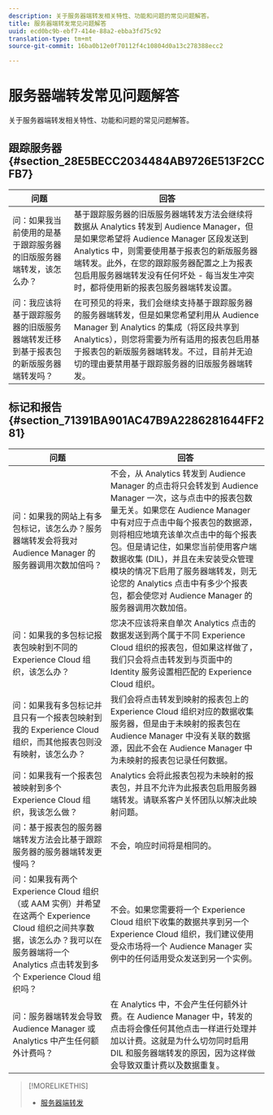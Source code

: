 ```yaml
---
description: 关于服务器端转发相关特性、功能和问题的常见问题解答。
title: 服务器端转发常见问题解答
uuid: ecd0bc9b-ebf7-414e-88a2-ebba3fd75c92
translation-type: tm+mt
source-git-commit: 16ba0b12e0f70112f4c10804d0a13c278388ecc2

---
```



# 服务器端转发常见问题解答

关于服务器端转发相关特性、功能和问题的常见问题解答。

## 跟踪服务器 {#section_28E5BECC2034484AB9726E513F2CCFB7}

| 问题 | 回答 |
|--- |--- |
| 问：如果我当前使用的是基于跟踪服务器的旧版服务器端转发，该怎么办？ | 基于跟踪服务器的旧版服务器端转发方法会继续将数据从 Analytics 转发到 Audience Manager，但是如果您希望将 Audience Manager 区段发送到 Analytics 中，则需要使用基于报表包的新版服务器端转发。此外，在您的跟踪服务器配置之上为报表包启用服务器端转发没有任何坏处 - 每当发生冲突时，都将使用新的报表包服务器端转发设置。 |
| 问：我应该将基于跟踪服务器的旧版服务器端转发迁移到基于报表包的新版服务器端转发吗？ | 在可预见的将来，我们会继续支持基于跟踪服务器的服务器端转发，但是如果您希望利用从 Audience Manager 到 Analytics 的集成（将区段共享到 Analytics），则您将需要为所有适用的报表包启用基于报表包的新版服务器端转发。不过，目前并无迫切的理由要禁用基于跟踪服务器的旧版服务器端转发。 |

## 标记和报告 {#section_71391BA901AC47B9A2286281644FF281}

| 问题 | 回答 |
|--- |--- |
| 问：如果我的网站上有多包标记，该怎么办？服务器端转发会将我对 Audience Manager 的服务器调用次数加倍吗？ | 不会，从 Analytics 转发到 Audience Manager 的点击将只会转发到 Audience Manager 一次，这与点击中的报表包数量无关。如果您在 Audience Manager 中有对应于点击中每个报表包的数据源，则将相应地填充该单次点击中的每个报表包。但是请记住，如果您当前使用客户端数据收集 (DIL)，并且在未安装受众管理模块的情况下启用了服务器端转发，则无论您的 Analytics 点击中有多少个报表包，都会使您对 Audience Manager 的服务器调用次数加倍。 |
| 问：如果我的多包标记报表包映射到不同的 Experience Cloud 组织，该怎么办？ | 您决不应该将来自单次 Analytics 点击的数据发送到两个属于不同 Experience Cloud 组织的报表包，但如果这样做了，我们只会将点击转发到与页面中的 Identity 服务设置相匹配的 Experience Cloud 组织。 |
| 问：如果我有多包标记并且只有一个报表包映射到我的 Experience Cloud 组织，而其他报表包则没有映射，该怎么办？ | 我们会将点击转发到映射的报表包上的 Experience Cloud 组织对应的数据收集服务器，但是由于未映射的报表包在 Audience Manager 中没有关联的数据源，因此不会在 Audience Manager 中为未映射的报表包记录任何数据。 |
| 问：如果我有一个报表包被映射到多个 Experience Cloud 组织，我该怎么做？ | Analytics 会将此报表包视为未映射的报表包，并且不允许为此报表包启用服务器端转发。请联系客户关怀团队以解决此映射问题。 |
| 问：基于报表包的服务器端转发方法会比基于跟踪服务器的服务器端转发更慢吗？ | 不会，响应时间将是相同的。 |
| 问：如果我有两个 Experience Cloud 组织（或 AAM 实例）并希望在这两个 Experience Cloud 组织之间共享数据，该怎么办？我可以在服务器端将一个 Analytics 点击转发到多个 Experience Cloud 组织吗？ | 不会。如果您需要将一个 Experience Cloud 组织下收集的数据共享到另一个 Experience Cloud 组织，我们建议使用受众市场将一个 Audience Manager 实例中的任何适用受众发送到另一个实例。 |
| 问：服务器端转发会导致 Audience Manager 或 Analytics 中产生任何额外计费吗？ | 在 Analytics 中，不会产生任何额外计费。在 Audience Manager 中，转发的点击将会像任何其他点击一样进行处理并加以计费。这就是为什么切勿同时启用 DIL 和服务器端转发的原因，因为这样做会导致双重计费以及数据重复。 |

>[!MORELIKETHIS]
>
>* [服务器端转发](/help/admin/admin/c-server-side-forwarding/ssf.md)


